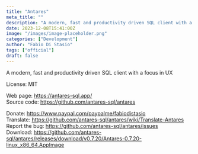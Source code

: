 ```yaml
---
title: "Antares"
meta_title: ""
description: "A modern, fast and productivity driven SQL client with a focus in UX"
date: 2023-12-08T15:41:00Z
image: "/images/image-placeholder.png"
categories: ["Development"]
author: "Fabio Di Stasio"
tags: ["official"]
draft: false
---
```


A modern, fast and productivity driven SQL client with a focus in UX

License: MIT

Web page: https://antares-sql.app/  
Source code: https://github.com/antares-sql/antares

Donate: https://www.paypal.com/paypalme/fabiodistasio  
Translate: https://github.com/antares-sql/antares/wiki/Translate-Antares  
Report the bug: https://github.com/antares-sql/antares/issues  
Download: https://github.com/antares-sql/antares/releases/download/v0.7.20/Antares-0.7.20-linux_x86_64.AppImage
